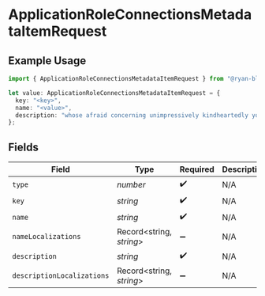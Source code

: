# ApplicationRoleConnectionsMetadataItemRequest

## Example Usage

```typescript
import { ApplicationRoleConnectionsMetadataItemRequest } from "@ryan-blunden/discord/models/components";

let value: ApplicationRoleConnectionsMetadataItemRequest = {
  key: "<key>",
  name: "<value>",
  description: "whose afraid concerning unimpressively kindheartedly yowza",
};
```

## Fields

| Field                      | Type                       | Required                   | Description                |
| -------------------------- | -------------------------- | -------------------------- | -------------------------- |
| `type`                     | *number*                   | :heavy_check_mark:         | N/A                        |
| `key`                      | *string*                   | :heavy_check_mark:         | N/A                        |
| `name`                     | *string*                   | :heavy_check_mark:         | N/A                        |
| `nameLocalizations`        | Record<string, *string*>   | :heavy_minus_sign:         | N/A                        |
| `description`              | *string*                   | :heavy_check_mark:         | N/A                        |
| `descriptionLocalizations` | Record<string, *string*>   | :heavy_minus_sign:         | N/A                        |